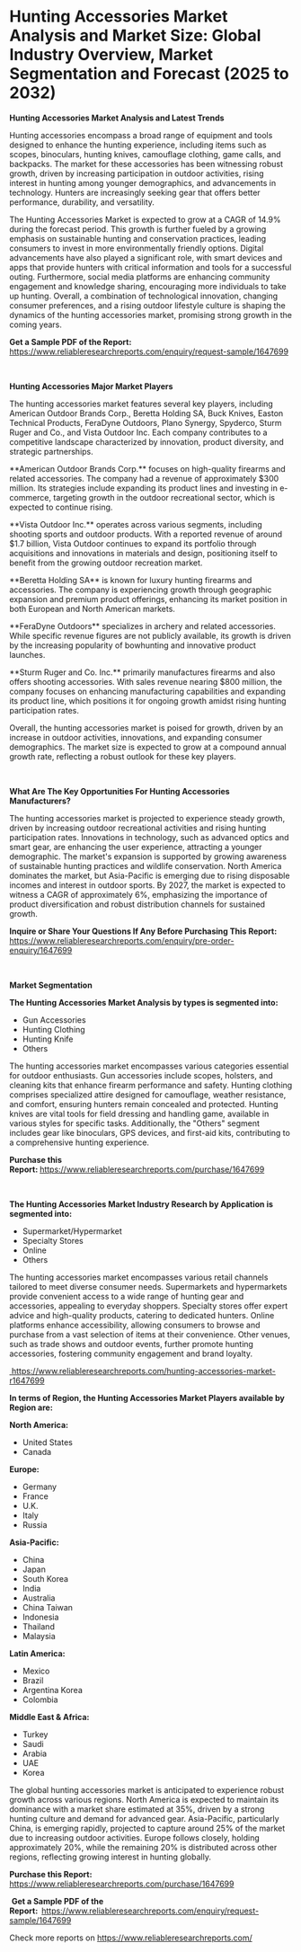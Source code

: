 <p><h1>Hunting Accessories Market Analysis and Market Size: Global Industry Overview, Market Segmentation and Forecast (2025 to 2032)</h1></p><p><strong>Hunting Accessories Market Analysis and Latest Trends</strong></p>
<p><p>Hunting accessories encompass a broad range of equipment and tools designed to enhance the hunting experience, including items such as scopes, binoculars, hunting knives, camouflage clothing, game calls, and backpacks. The market for these accessories has been witnessing robust growth, driven by increasing participation in outdoor activities, rising interest in hunting among younger demographics, and advancements in technology. Hunters are increasingly seeking gear that offers better performance, durability, and versatility.</p><p>The Hunting Accessories Market is expected to grow at a CAGR of 14.9% during the forecast period. This growth is further fueled by a growing emphasis on sustainable hunting and conservation practices, leading consumers to invest in more environmentally friendly options. Digital advancements have also played a significant role, with smart devices and apps that provide hunters with critical information and tools for a successful outing. Furthermore, social media platforms are enhancing community engagement and knowledge sharing, encouraging more individuals to take up hunting. Overall, a combination of technological innovation, changing consumer preferences, and a rising outdoor lifestyle culture is shaping the dynamics of the hunting accessories market, promising strong growth in the coming years.</p></p>
<p><strong>Get a Sample PDF of the Report:&nbsp;</strong> <a href="https://www.reliableresearchreports.com/enquiry/request-sample/1647699?utm_campaign=2631&utm_medium=2&utm_source=Github&utm_content=ia&utm_term=28022025&utm_id=hunting-accessories">https://www.reliableresearchreports.com/enquiry/request-sample/1647699</a></p>
<p>&nbsp;</p>
<p><strong>Hunting Accessories Major Market Players</strong></p>
<p><p>The hunting accessories market features several key players, including American Outdoor Brands Corp., Beretta Holding SA, Buck Knives, Easton Technical Products, FeraDyne Outdoors, Plano Synergy, Spyderco, Sturm Ruger and Co., and Vista Outdoor Inc. Each company contributes to a competitive landscape characterized by innovation, product diversity, and strategic partnerships.</p><p>**American Outdoor Brands Corp.** focuses on high-quality firearms and related accessories. The company had a revenue of approximately $300 million. Its strategies include expanding its product lines and investing in e-commerce, targeting growth in the outdoor recreational sector, which is expected to continue rising.</p><p>**Vista Outdoor Inc.** operates across various segments, including shooting sports and outdoor products. With a reported revenue of around $1.7 billion, Vista Outdoor continues to expand its portfolio through acquisitions and innovations in materials and design, positioning itself to benefit from the growing outdoor recreation market.</p><p>**Beretta Holding SA** is known for luxury hunting firearms and accessories. The company is experiencing growth through geographic expansion and premium product offerings, enhancing its market position in both European and North American markets.</p><p>**FeraDyne Outdoors** specializes in archery and related accessories. While specific revenue figures are not publicly available, its growth is driven by the increasing popularity of bowhunting and innovative product launches.</p><p>**Sturm Ruger and Co. Inc.** primarily manufactures firearms and also offers shooting accessories. With sales revenue nearing $800 million, the company focuses on enhancing manufacturing capabilities and expanding its product line, which positions it for ongoing growth amidst rising hunting participation rates.</p><p>Overall, the hunting accessories market is poised for growth, driven by an increase in outdoor activities, innovations, and expanding consumer demographics. The market size is expected to grow at a compound annual growth rate, reflecting a robust outlook for these key players.</p></p>
<p>&nbsp;</p>
<p><strong>What Are The Key Opportunities For Hunting Accessories Manufacturers?</strong></p>
<p><p>The hunting accessories market is projected to experience steady growth, driven by increasing outdoor recreational activities and rising hunting participation rates. Innovations in technology, such as advanced optics and smart gear, are enhancing the user experience, attracting a younger demographic. The market's expansion is supported by growing awareness of sustainable hunting practices and wildlife conservation. North America dominates the market, but Asia-Pacific is emerging due to rising disposable incomes and interest in outdoor sports. By 2027, the market is expected to witness a CAGR of approximately 6%, emphasizing the importance of product diversification and robust distribution channels for sustained growth.</p></p>
<p><strong>Inquire or Share Your Questions If Any Before Purchasing This Report:</strong> <a href="https://www.reliableresearchreports.com/enquiry/pre-order-enquiry/1647699?utm_campaign=2631&utm_medium=2&utm_source=Github&utm_content=ia&utm_term=28022025&utm_id=hunting-accessories">https://www.reliableresearchreports.com/enquiry/pre-order-enquiry/1647699</a></p>
<p>&nbsp;</p>
<p><strong>Market Segmentation</strong></p>
<p><strong>The Hunting Accessories Market Analysis by types is segmented into:</strong></p>
<p><ul><li>Gun Accessories</li><li>Hunting Clothing</li><li>Hunting Knife</li><li>Others</li></ul></p>
<p><p>The hunting accessories market encompasses various categories essential for outdoor enthusiasts. Gun accessories include scopes, holsters, and cleaning kits that enhance firearm performance and safety. Hunting clothing comprises specialized attire designed for camouflage, weather resistance, and comfort, ensuring hunters remain concealed and protected. Hunting knives are vital tools for field dressing and handling game, available in various styles for specific tasks. Additionally, the "Others" segment includes gear like binoculars, GPS devices, and first-aid kits, contributing to a comprehensive hunting experience.</p></p>
<p><strong>Purchase this Report:&nbsp;</strong><a href="https://www.reliableresearchreports.com/purchase/1647699?utm_campaign=2631&utm_medium=2&utm_source=Github&utm_content=ia&utm_term=28022025&utm_id=hunting-accessories">https://www.reliableresearchreports.com/purchase/1647699</a></p>
<p>&nbsp;</p>
<p><strong>The Hunting Accessories Market Industry Research by Application is segmented into:</strong></p>
<p><ul><li>Supermarket/Hypermarket</li><li>Specialty Stores</li><li>Online</li><li>Others</li></ul></p>
<p><p>The hunting accessories market encompasses various retail channels tailored to meet diverse consumer needs. Supermarkets and hypermarkets provide convenient access to a wide range of hunting gear and accessories, appealing to everyday shoppers. Specialty stores offer expert advice and high-quality products, catering to dedicated hunters. Online platforms enhance accessibility, allowing consumers to browse and purchase from a vast selection of items at their convenience. Other venues, such as trade shows and outdoor events, further promote hunting accessories, fostering community engagement and brand loyalty.</p></p>
<p><a href="https://www.reliableresearchreports.com/hunting-accessories-market-r1647699?utm_campaign=2631&utm_medium=2&utm_source=Github&utm_content=ia&utm_term=28022025&utm_id=hunting-accessories">&nbsp;https://www.reliableresearchreports.com/hunting-accessories-market-r1647699</a></p>
<p><strong>In terms of Region, the Hunting Accessories Market Players available by Region are:</strong></p>
<p>
    <p> <strong> North America: </strong>
        <ul>
            <li>United States</li>
            <li>Canada</li>
        </ul>
        </p> 
    <p> <strong> Europe: </strong>
        <ul>
            <li>Germany</li>
            <li>France</li>
            <li>U.K.</li>
            <li>Italy</li>
            <li>Russia</li>
        </ul>
        </p> 
    <p> <strong> Asia-Pacific: </strong>
        <ul>
            <li>China</li>
            <li>Japan</li>
            <li>South Korea</li>
            <li>India</li>
            <li>Australia</li>
            <li>China Taiwan</li>
            <li>Indonesia</li>
            <li>Thailand</li>
            <li>Malaysia</li>
        </ul>
        </p> 
    <p> <strong> Latin America: </strong>
        <ul>
            <li>Mexico</li>
            <li>Brazil</li>
            <li>Argentina Korea</li>
            <li>Colombia</li>
        </ul>
        </p> 
    <p> <strong> Middle East & Africa: </strong>
        <ul>
            <li>Turkey</li>
            <li>Saudi</li>
            <li>Arabia</li>
            <li>UAE</li>
            <li>Korea</li>
        </ul>
    </p>
    </p>
<p><p>The global hunting accessories market is anticipated to experience robust growth across various regions. North America is expected to maintain its dominance with a market share estimated at 35%, driven by a strong hunting culture and demand for advanced gear. Asia-Pacific, particularly China, is emerging rapidly, projected to capture around 25% of the market due to increasing outdoor activities. Europe follows closely, holding approximately 20%, while the remaining 20% is distributed across other regions, reflecting growing interest in hunting globally.</p></p>
<p><strong>Purchase this Report: </strong><a href="https://www.reliableresearchreports.com/purchase/1647699?utm_campaign=2631&utm_medium=2&utm_source=Github&utm_content=ia&utm_term=28022025&utm_id=hunting-accessories">https://www.reliableresearchreports.com/purchase/1647699</a></p>
<p>&nbsp;<strong>Get a Sample PDF of the Report:&nbsp;&nbsp;</strong><a href="https://www.reliableresearchreports.com/enquiry/request-sample/1647699?utm_campaign=2631&utm_medium=2&utm_source=Github&utm_content=ia&utm_term=28022025&utm_id=hunting-accessories">https://www.reliableresearchreports.com/enquiry/request-sample/1647699</a></p>
<p><strong></strong></p>
<p>Check more reports on <a href="https://www.reliableresearchreports.com/?utm_campaign=2631&utm_medium=2&utm_source=Github&utm_content=ia&utm_term=28022025&utm_id=hunting-accessories">https://www.reliableresearchreports.com/</a></p>